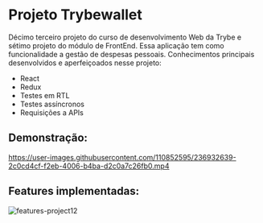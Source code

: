 # Projeto Trybewallet #

Décimo terceiro projeto do curso de desenvolvimento Web da Trybe e sétimo projeto do módulo de FrontEnd. Essa aplicação tem como funcionalidade a gestão de despesas pessoais. Conhecimentos principais desenvolvidos e aperfeiçoados nesse projeto:

- React
- Redux
- Testes em RTL
- Testes assíncronos
- Requisições a APIs

## Demonstração: ##

https://user-images.githubusercontent.com/110852595/236932639-2c0cd4cf-f2eb-4006-b4ba-d2c0a7c26fb0.mp4

## Features implementadas: ##

![features-project12](https://github.com/gabrielaguiardantas/project-trybewallet/assets/110852595/39094220-c359-4338-8fda-9db21bc164c0)
